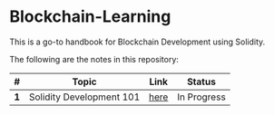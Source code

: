 # Blockchain-Learning

This is a go-to handbook for Blockchain Development using Solidity.

The following are the notes in this repository:

| **#** | **Topic** | **Link** | **Status** |
|:-----:|:---------:|:--------:|:----------:|
| **1** | Solidity Development 101 | [here](https://github.com/confusedDip/Blockchain-Learning/blob/main/Solidity101.md) | In Progress |